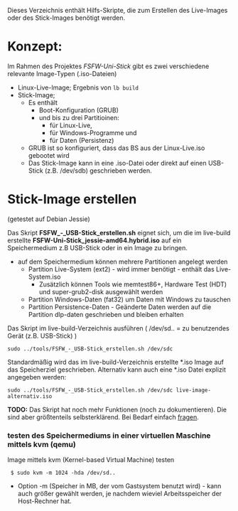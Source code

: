 Dieses Verzeichnis enthält Hilfs-Skripte, die zum Erstellen des Live-Images oder des Stick-Images benötigt werden.

# Konzept:
Im Rahmen des Projektes *FSFW-Uni-Stick* gibt es zwei verschiedene relevante Image-Typen (.iso-Dateien)
* Linux-Live-Image; Ergebnis von `lb build`
* Stick-Image;
  * Es enthält
    * Boot-Konfiguration (GRUB)
    * und bis zu drei Partitioinen:
        * für Linux-Live,
        * für Windows-Programme und
        * für Daten (Persistenz)
  * GRUB ist so konfiguriert, dass das BS aus der Linux-Live.iso gebootet wird
  * Das Stick-Image kann in eine .iso-Datei oder direkt auf einen USB-Stick (z.B. /dev/sdb) geschrieben werden.

# Stick-Image erstellen

(getestet auf Debian Jessie)

Das Skript **FSFW_-_USB-Stick_erstellen.sh** eignet sich, um die im live-build erstellte **FSFW-Uni-Stick_jessie-amd64.hybrid.iso**
auf ein Speichermedium z.B USB-Stick oder in ein Image zu bringen.

  * auf dem Speichermedium können mehrere Partitionen angelegt werden
	* Partition Live-System (ext2) - wird immer benötigt - enthält das Live-System.iso
		* Zusätzlich können Tools wie memtest86+, Hardware Test (HDT) und super-grub2-disk ausgewählt werden
	* Partition Windows-Daten (fat32) um Daten mit Windows zu tauschen
	* Partition Persistence-Daten - Geänderte Daten werden auf die Partition dlp-daten geschrieben und bleiben erhalten

	
Das Skript im live-build-Verzeichnis ausführen 
( /dev/sd.. = zu benutzendes Gerät (z.B. USB-Stick) )

  ` sudo ../tools/FSFW_-_USB-Stick_erstellen.sh /dev/sdc `

Standardmäßig wird das im live-build-Verzeichnis erstellte \*.iso Image auf das Speicherziel geschrieben.
Alternativ kann auch eine *.iso Datei explizit angegeben werden:

  ` sudo ../tools/FSFW_-_USB-Stick_erstellen.sh /dev/sdc live-image-alternativ.iso `

**TODO:** Das Skript hat noch mehr Funktionen (noch zu dokumentieren). Die sind aber größtenteils selbsterklärend. Bei Bedarf einfach [fragen](mailto:kontakt@fsfw-dresden.de).

### testen des Speichermediums in einer virtuellen Maschine mittels kvm (qemu)

Image mittels kvm (Kernel-based Virtual Machine) testen

  ` $ sudo kvm -m 1024 -hda /dev/sd..`

  * Option -m (Speicher in MB, der vom Gastsystem benutzt wird) - kann auch größer gewählt werden, je nachdem wieviel Arbeitsspeicher der Host-Rechner hat.

